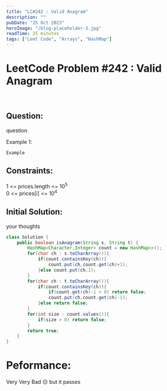 ```yaml
---
title: "LC#242 : Valid Anagram"
description: ""
pubDate: "25 Oct 2023"
heroImage: "/blog-placeholder-3.jpg"
readTime: 25 minutes
tags: ["Leet Code", "Arrays", "HashMap"]
---
```


# <b> LeetCode Problem #242 : Valid Anagram</b>

<br>

## Question: <br/>

<p class="pl-6">
    question
</p>
<p>
    Example 1:

    Example

</p>

## Constraints: <br/>

<p class="ml-6 bg-slate-300 rounded-md w-fit px-4">
1 <= prices.length <= 10<sup>5</sup> <br/>
0 <= prices[i] <= 10<sup>4</sup>
</p>

## Initial Solution:

<p class="pl-6">
    your thoughts
</p>

```java
class Solution {
    public boolean isAnagram(String s, String t) {
        HashMap<Character,Integer> count = new HashMap<>();
        for(char ch : s.toCharArray()){
            if(count.containsKey(ch)){
                count.put(ch,count.get(ch)+1);
            }else count.put(ch,1);
        }
        for(char ch : t.toCharArray()){
            if(count.containsKey(ch)){
                if(count.get(ch)-1 < 0) return false;
                count.put(ch,count.get(ch)-1);
            }else return false;
        }
        for(int size : count.values()){
            if(size > 0) return false;
        }
        return true;
    }
}
```

# Peformance:
Very Very Bad 😔 but it <span class="text-emerald-500">passes</span>
